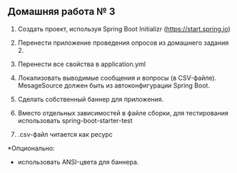 ## Домашняя работа № 3

1. Создать проект, используя Spring Boot Initializr (https://start.spring.io)

2. Перенести приложение проведения опросов из домашнего задания 2.

3. Перенести все свойства в application.yml

4. Локализовать выводимые сообщения и вопросы (в CSV-файле). MesageSource должен быть из автоконфигурации Spring Boot.

5. Сделать собственный баннер для приложения.

6. Вместо отдельных зависимостей в файле сборки, для тестирования использовать spring-boot-starter-test

7. .csv-файл читается как ресурс

*Опционально:

- использовать ANSI-цвета для баннера.

